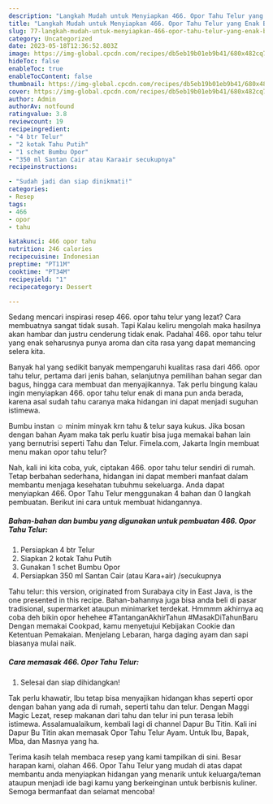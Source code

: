 ```yaml
---
description: "Langkah Mudah untuk Menyiapkan 466. Opor Tahu Telur yang Enak Banget"
title: "Langkah Mudah untuk Menyiapkan 466. Opor Tahu Telur yang Enak Banget"
slug: 77-langkah-mudah-untuk-menyiapkan-466-opor-tahu-telur-yang-enak-banget
category: Uncategorized
date: 2023-05-18T12:36:52.803Z
image: https://img-global.cpcdn.com/recipes/db5eb19b01eb9b41/680x482cq70/466-opor-tahu-telur-foto-resep-utama.jpg
hideToc: false
enableToc: true
enableTocContent: false
thumbnail: https://img-global.cpcdn.com/recipes/db5eb19b01eb9b41/680x482cq70/466-opor-tahu-telur-foto-resep-utama.jpg
cover: https://img-global.cpcdn.com/recipes/db5eb19b01eb9b41/680x482cq70/466-opor-tahu-telur-foto-resep-utama.jpg
author: Admin
authorAv: notfound
ratingvalue: 3.8
reviewcount: 19
recipeingredient:
- "4 btr Telur"
- "2 kotak Tahu Putih"
- "1 schet Bumbu Opor"
- "350 ml Santan Cair atau Karaair secukupnya"
recipeinstructions:

- "Sudah jadi dan siap dinikmati!"
categories:
- Resep
tags:
- 466
- opor
- tahu

katakunci: 466 opor tahu 
nutrition: 246 calories
recipecuisine: Indonesian
preptime: "PT11M"
cooktime: "PT34M"
recipeyield: "1"
recipecategory: Dessert

---
```



Sedang mencari inspirasi resep 466. opor tahu telur yang lezat? Cara membuatnya sangat tidak susah. Tapi Kalau keliru mengolah maka hasilnya akan hambar dan justru cenderung tidak enak. Padahal 466. opor tahu telur yang enak seharusnya punya aroma dan cita rasa yang dapat memancing selera kita.


Banyak hal yang sedikit banyak mempengaruhi kualitas rasa dari 466. opor tahu telur, pertama dari jenis bahan, selanjutnya pemilihan bahan segar dan bagus, hingga cara membuat dan menyajikannya. Tak perlu bingung kalau ingin menyiapkan 466. opor tahu telur enak di mana pun anda berada, karena asal sudah tahu caranya maka hidangan ini dapat menjadi suguhan istimewa.

Bumbu instan ☺️ minim minyak krn tahu &amp; telur saya kukus. Jika bosan dengan bahan Ayam maka tak perlu kuatir bisa juga memakai bahan lain yang bernutrisi seperti Tahu dan Telur. Fimela.com, Jakarta Ingin membuat menu makan opor tahu telur?


Nah, kali ini kita coba, yuk, ciptakan 466. opor tahu telur sendiri di rumah. Tetap berbahan sederhana, hidangan ini dapat memberi manfaat dalam membantu menjaga kesehatan tubuhmu sekeluarga. Anda dapat menyiapkan 466. Opor Tahu Telur menggunakan 4 bahan dan 0 langkah pembuatan. Berikut ini cara untuk membuat hidangannya.

<!--inarticleads1-->

##### Bahan-bahan dan bumbu yang digunakan untuk pembuatan 466. Opor Tahu Telur:

1. Persiapkan 4 btr Telur
1. Siapkan 2 kotak Tahu Putih
1. Gunakan 1 schet Bumbu Opor
1. Persiapkan 350 ml Santan Cair (atau Kara+air) /secukupnya


Tahu telur: this version, originated from Surabaya city in East Java, is the one presented in this recipe. Bahan-bahannya juga bisa anda beli di pasar tradisional, supermarket ataupun minimarket terdekat. Hmmmm akhirnya aq coba deh bikin opor hehehee #TantanganAkhirTahun #MasakDiTahunBaru Dengan memakai Cookpad, kamu menyetujui Kebijakan Cookie dan Ketentuan Pemakaian. Menjelang Lebaran, harga daging ayam dan sapi biasanya mulai naik. 

<!--inarticleads2-->

##### Cara memasak 466. Opor Tahu Telur:


1. Selesai dan siap dihidangkan!

Tak perlu khawatir, Ibu tetap bisa menyajikan hidangan khas seperti opor dengan bahan yang ada di rumah, seperti tahu dan telur. Dengan Maggi Magic Lezat, resep makanan dari tahu dan telur ini pun terasa lebih istimewa. Assalamualaikum, kembali lagi di channel Dapur Bu Titin. Kali ini Dapur Bu Titin akan memasak Opor Tahu Telur Ayam. Untuk Ibu, Bapak, Mba, dan Masnya yang ha. 

Terima kasih telah membaca resep yang kami tampilkan di sini. Besar harapan kami, olahan 466. Opor Tahu Telur yang mudah di atas dapat membantu anda menyiapkan hidangan yang menarik untuk keluarga/teman ataupun menjadi ide bagi kamu yang berkeinginan untuk berbisnis kuliner. Semoga bermanfaat dan selamat mencoba!
